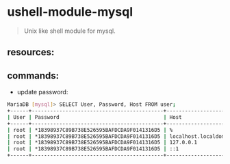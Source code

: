 # ushell-module-mysql
> Unix like shell module for mysql.

## resources:

## commands:
+ update password:

```bash
MariaDB [mysql]> SELECT User, Password, Host FROM user;
+------+-------------------------------------------+-----------------------+
| User | Password                                  | Host                  |
+------+-------------------------------------------+-----------------------+
| root | *18398937C89B738E526595BAFDCDA9F0141316D5 | %                     |
| root | *18398937C89B738E526595BAFDCDA9F0141316D5 | localhost.localdomain |
| root | *18398937C89B738E526595BAFDCDA9F0141316D5 | 127.0.0.1             |
| root | *18398937C89B738E526595BAFDCDA9F0141316D5 | ::1                   |
+------+-------------------------------------------+-----------------------+
```

